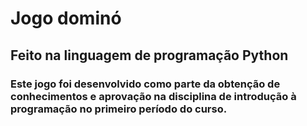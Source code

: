 # Jogo dominó
## Feito na linguagem de programação Python
### Este jogo foi desenvolvido como parte da obtenção de conhecimentos e aprovação na disciplina de introdução à programação no primeiro período do curso.

